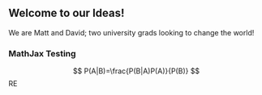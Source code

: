 ## Welcome to our Ideas!

We are Matt and David; two university grads looking to change the world!


### MathJax Testing

$$
P(A|B)=\frac{P(B|A)P(A)}{P(B)}
$$
RE

